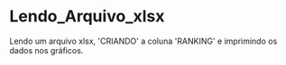 # Lendo_Arquivo_xlsx
Lendo um arquivo xlsx, 'CRIANDO' a coluna 'RANKING' e imprimindo os dados nos gráficos.
